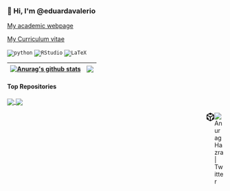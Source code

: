 ### 👋 Hi, I'm @eduardavalerio 

[My academic webpage](https://eduardavalerio.github.io/)

[My Curriculum vitae](https://github.com/eduardavalerio/eduardavalerio/blob/main/CV.md)

<code><img height="20" alt="python" src="https://encrypted-tbn0.gstatic.com/images?q=tbn:ANd9GcShGsHD3Es3LoEjFpNd1vmJp1y_ESB_LSMqcKSCSR9i5Q&s"></code>
<code><img height="20" alt="RStudio" src="https://w7.pngwing.com/pngs/801/880/png-transparent-rstudio-macos-r-blue-text-trademark.png"></code>
<code><img height="20" alt="LaTeX" src="https://encrypted-tbn0.gstatic.com/images?q=tbn:ANd9GcQ5PR1FyEUM3Jj4i4m7rAHUKH8zJ9XKMN8alo6Klg7ZZzwVYjtXqDCU8FY3PtGojPAJozE&usqp=CAU"></code>


| <a href="https://github.com/anuraghazra/github-readme-stats"><img align="center" src="https://github-readme-stats.vercel.app/api?username=anuraghazra&show_icons=true&include_all_commits=true&theme=buefy&hide_border=true" alt="Anurag's github stats" /></a> | <a href="https://github.com/anuraghazra/github-readme-stats"><img align="center" src="https://github-readme-stats.vercel.app/api/top-langs/?username=anuraghazra&layout=compact&theme=buefy&hide_border=true" /></a> |
| ------------- | ------------- |

#### Top Repositories


<a href="https://github.com/anuraghazra/github-readme-stats">
  <img align="center" src="https://github-readme-stats.vercel.app/api/pin/?username=anuraghazra&repo=github-readme-stats&theme=buefy" />
</a>
<a href="https://github.com/anuraghazra/anuraghazra.github.io">
  <img align="center" src="https://github-readme-stats.vercel.app/api/pin/?username=anuraghazra&repo=anuraghazra.github.io&theme=buefy" />
</a>

<br />
<br />

<a href="https://twitter.com/anuraghazru">
  <img align="right" alt="Anurag Hazra | Twitter" width="21px" src="https://raw.githubusercontent.com/anuraghazra/anuraghazra/master/assets/twitter.svg" />
</a>
<a href="https://codesandbox.io/u/anuraghazra">
  <img align="right" alt="Anurag Hazra | CodeSandbox" width="20px" src="https://raw.githubusercontent.com/anuraghazra/anuraghazra/master/assets/codesandbox.svg" />
</a>
